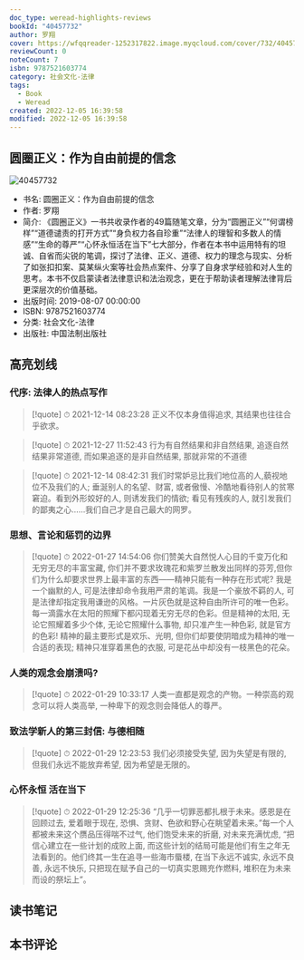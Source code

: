 ```yaml
---
doc_type: weread-highlights-reviews
bookId: "40457732"
author: 罗翔
cover: https://wfqqreader-1252317822.image.myqcloud.com/cover/732/40457732/t7_40457732.jpg
reviewCount: 0
noteCount: 7
isbn: 9787521603774
category: 社会文化-法律
tags:
  - Book
  - Weread
created: 2022-12-05 16:39:58
modified: 2022-12-05 16:39:58
---
```


## 圆圈正义：作为自由前提的信念

![40457732](https://wfqqreader-1252317822.image.myqcloud.com/cover/732/40457732/t7_40457732.jpg)
- 书名: 圆圈正义：作为自由前提的信念
- 作者: 罗翔
- 简介: 《圆圈正义》一书共收录作者的49篇随笔文章，分为“圆圈正义”“何谓榜样”“道德谴责的打开方式”“身负权力各自珍重”“法律人的理智和多数人的情感”“生命的尊严”“心怀永恒活在当下”七大部分，作者在本书中运用特有的坦诚、自省而尖锐的笔调，探讨了法律、正义、道德、权力的理念与现实、分析了如张扣扣案、莫某纵火案等社会热点案件、分享了自身求学经验和对人生的思考。本书不仅启蒙读者法律意识和法治观念，更在于帮助读者理解法律背后更深层次的价值基础。
- 出版时间: 2019-08-07 00:00:00
- ISBN: 9787521603774
- 分类: 社会文化-法律
- 出版社: 中国法制出版社

## 高亮划线

### 代序: 法律人的热点写作


> [!quote] ⏱ 2021-12-14 08:23:28
> 正义不仅本身值得追求, 其结果也往往合乎欲求。
 


> [!quote] ⏱ 2021-12-27 11:52:43
> 行为有自然结果和非自然结果, 追逐自然结果非常道德, 而如果追逐的是非自然结果, 那就非常的不道德
 


> [!quote] ⏱ 2021-12-14 08:42:31
> 我们时常妒忌比我们地位高的人,藐视地位不及我们的人; 垂涎别人的名望、财富, 或者傲慢、冷酷地看待别人的贫寒窘迫。看到外形姣好的人, 则诱发我们的情欲; 看见有残疾的人, 就引发我们的鄙夷之心……我们自己才是自己最大的网罗。
 


### 思想、言论和惩罚的边界


> [!quote] ⏱ 2022-01-27 14:54:06
> 你们赞美大自然悦人心目的千变万化和无穷无尽的丰富宝藏, 你们并不要求玫瑰花和紫罗兰散发出同样的芬芳,但你们为什么却要求世界上最丰富的东西——精神只能有一种存在形式呢? 我是一个幽默的人, 可是法律却命令我用严肃的笔调。我是一个豪放不羁的人, 可是法律却指定我用谦逊的风格。一片灰色就是这种自由所许可的唯一色彩。每一滴露水在太阳的照耀下都闪现着无穷无尽的色彩。但是精神的太阳, 无论它照耀着多少个体, 无论它照耀什么事物, 却只准产生一种色彩, 就是官方的色彩! 精神的最主要形式是欢乐、光明, 但你们却要使阴暗成为精神的唯一合适的表现; 精神只准穿着黑色的衣服, 可是花丛中却没有一枝黑色的花朵。
 


### 人类的观念会崩溃吗?


> [!quote] ⏱ 2022-01-29 10:33:17
> 人类一直都是观念的产物。一种崇高的观念可以将人类高举, 一种卑下的观念则会降低人的尊严。
 


### 致法学新人的第三封信: 与德相随


> [!quote] ⏱ 2022-01-29 12:23:53
> 我们必须接受失望, 因为失望是有限的, 但我们永远不能放弃希望, 因为希望是无限的。
 


### 心怀永恒 活在当下


> [!quote] ⏱ 2022-01-29 12:25:36
> “几乎一切罪恶都扎根于未来。感恩是在回顾过去, 爱着眼于现在, 恐惧、贪财、色欲和野心在眺望着未来。”每一个人都被未来这个赝品压得喘不过气, 他们饱受未来的折磨, 对未来充满忧虑, “把信心建立在一些计划的成败上面, 而这些计划的结局可能是他们有生之年无法看到的。他们终其一生在追寻一些海市蜃楼, 在当下永远不诚实, 永远不良善, 永远不快乐, 只把现在赋予自己的一切真实恩赐充作燃料, 堆积在为未来而设的祭坛上”。
 



## 读书笔记


## 本书评论

